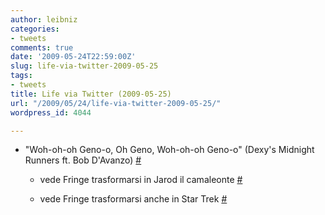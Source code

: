 ```yaml
---
author: leibniz
categories:
- tweets
comments: true
date: '2009-05-24T22:59:00Z'
slug: life-via-twitter-2009-05-25
tags:
- tweets
title: Life via Twitter (2009-05-25)
url: "/2009/05/24/life-via-twitter-2009-05-25/"
wordpress_id: 4044

---
```

* "Woh-oh-oh Geno-o, Oh Geno, Woh-oh-oh Geno-o" (Dexy's Midnight Runners ft. Bob D'Avanzo) [#](https://twitter.com/leibniz/statuses/1901420672)

	
  * vede Fringe trasformarsi in Jarod il camaleonte [#](https://twitter.com/leibniz/statuses/1904846466)

	
  * vede Fringe trasformarsi anche in Star Trek [#](https://twitter.com/leibniz/statuses/1905567871)


